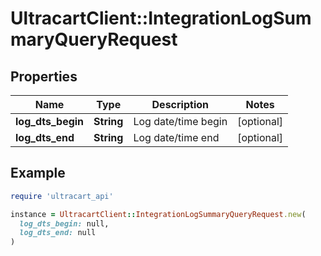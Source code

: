 # UltracartClient::IntegrationLogSummaryQueryRequest

## Properties

| Name | Type | Description | Notes |
| ---- | ---- | ----------- | ----- |
| **log_dts_begin** | **String** | Log date/time begin | [optional] |
| **log_dts_end** | **String** | Log date/time end | [optional] |

## Example

```ruby
require 'ultracart_api'

instance = UltracartClient::IntegrationLogSummaryQueryRequest.new(
  log_dts_begin: null,
  log_dts_end: null
)
```

